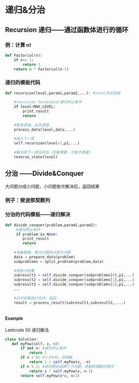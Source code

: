 # 递归&分治

## Recursion 递归——通过函数体进行的循环

### 例：计算 n!

```python
def Factorial(n):
    if n<= 1:
        return 1
    return n * Factorial(n-1)
```



### 递归的模板代码

```python
def recursion(level,param1,param2,...): #level所在层级
    
    #recursion terminator递归终止条件
    if level>MAX_LEVEL:
        print_result
        return
    
    #程序逻辑，业务逻辑
    process_data(level,data,...)
    
    #进入下一层
    self.recursion(level+1,p1,...)
   
    #解决完下一层任务后（可能需要，可能不需要）
    reverse_state(level)
```



## 分治 ——Divide&Conquer

大问题分成小问题，小问题依次解决后，返回结果

### 例子：斐波那契数列





### 分治的代码模板——递归解决

```python
def divide_conquer(problem,param1,param2):
     #递归终止条件
     if problem is None:
        print_result
        return
    
    #准备数据，把大问题拆分成子问题
    data = prepare_data(problem)
    subproblems = split_problem(problem,data)
    
    #得到子结果
    subresult1 = self.divide_conquer(subproblems[0],p1,...)
    subresult2 = self.divide_conquer(subproblems[1],p1,...)
    subresult3 = self.divide_conquer(subproblems[2],p1,...)
    ...
    
    #对子结果进行合并，返回
    result = process_result(subresult1,subresult2,....)
    
```
####  Example
Leetcode 50
递归解法

```python
class Solution:
   def myPow(self, x, n):
       if not n: #递归终止条件
           return 1
       if n < 0: #小于0时，求倒数
           return 1 / self.myPow(x, -n)
       if n % 2: #把问题拆成两个子问题，奇数和偶数的情况
           return x * self.myPow(x, n-1)
       return self.myPow(x*x, n/2)

```



